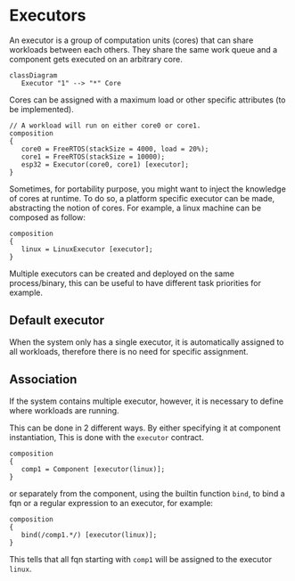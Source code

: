 # Executors

An executor is a group of computation units (cores) that can share workloads between each others.
They share the same work queue and a component gets executed on an arbitrary core.

```mermaid
classDiagram
   Executor "1" --> "*" Core
```

Cores can be assigned with a maximum load or other specific attributes (to be implemented).

```bdl
// A workload will run on either core0 or core1.
composition
{
   core0 = FreeRTOS(stackSize = 4000, load = 20%);
   core1 = FreeRTOS(stackSize = 10000);
   esp32 = Executor(core0, core1) [executor];
}
```

Sometimes, for portability purpose, you might want to inject the knowledge of cores at runtime.
To do so, a platform specific executor can be made, abstracting the notion of cores.
For example, a linux machine can be composed as follow:

```bdl
composition
{
   linux = LinuxExecutor [executor];
}
```

Multiple executors can be created and deployed on the same process/binary, this can be useful to have different task priorities for example.

## Default executor

When the system only has a single executor, it is automatically assigned to all workloads, therefore there is no need for specific assignment.

## Association

If the system contains multiple executor, however, it is necessary to define where workloads are running.

This can be done in 2 different ways. By either specifying it at component instantiation, This is done with the `executor` contract.

```bdl
composition
{
   comp1 = Component [executor(linux)];
}
```

or separately from the component, using the builtin function `bind`, to bind a fqn or a regular expression to an executor, for example:

```bdl
composition
{
   bind(/comp1.*/) [executor(linux)];
}
```

This tells that all fqn starting with `comp1` will be assigned to the executor `linux`.

